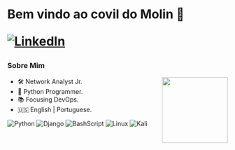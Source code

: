 <!DOCTYPE html>
<h1 align="left">Bem vindo ao covil do Molin 🧌
    
<a href="https://www.linkedin.com/in/jean-molin-us/">![LinkedIn](https://img.shields.io/badge/linkedin-%230077B5.svg?style=flat-square&logo=linkedin&logoColor=white)</a>
</h1> 



<h3>Sobre Mim</h3>
<img align="right" width="150" height="150" src="https://github.com/molinxo/molinxo/assets/99094380/584bc293-f4ad-4b26-a3d7-02313426b97c.gif"></a>
<ul>
    <li>🛠️ Network Analyst Jr.</li>
    <li>🐍 Python Programmer.</li>
    <li>📚 Focusing DevOps.</li>
    <li>🇺🇸 English | Portuguese.</li>
</ul>


![Python](https://img.shields.io/badge/python-black?style=for-the-badge&logo=python&logoColor=ffdd54)
![Django](https://img.shields.io/badge/django-%23092E20.svg?style=for-the-badge&logo=django&logoColor=white)
![BashScript](https://img.shields.io/badge/bash%20script-0101?style=for-the-badge&logo=gnubash&logoColor=%23FFFFFF&labelColor=%23000000color=black)
![Linux](https://img.shields.io/badge/Linux-000?style=for-the-badge&logo=linux&logoColor=FCC624)
![Kali](https://img.shields.io/badge/Kali-268BEE?style=for-the-badge&logo=kalilinux&logoColor=red&labelColor=black&color=black)


  <!-- Adicione outras seções conforme necessário -->

